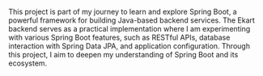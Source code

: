 This project is part of my journey to learn and explore Spring Boot, a powerful framework for building Java-based backend services.
The Ekart backend serves as a practical implementation where I am experimenting with various Spring Boot features, such as RESTful APIs, database interaction with Spring Data JPA,
and application configuration. Through this project, I aim to deepen my understanding of Spring Boot and its ecosystem.

